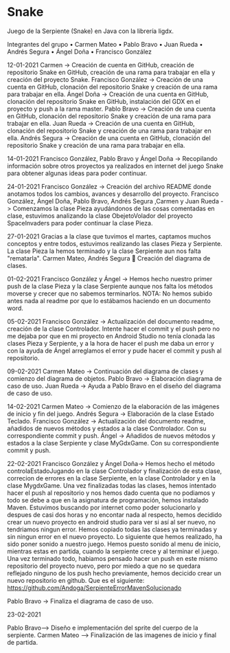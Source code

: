 # Snake

Juego de la Serpiente (Snake) en Java con la librería ligdx.

Integrantes del grupo
•	Carmen Mateo 
•	Pablo Bravo
•	Juan Rueda
•	Andrés Segura
•	Ángel Doña 
•	Francisco González

12-01-2021 
Carmen -> Creación de cuenta en GitHub, creación de repositorio Snake en GitHub, creación de una rama para trabajar en ella y creación del proyecto Snake.
Francisco González -> Creación de una cuenta en GitHub, clonación del repositorio Snake y creación de una rama para trabajar en ella. 
Ángel Doña -> Creación de una cuenta en GitHub, clonación del repositorio Snake en GitHub, instalación del GDX en el proyecto y push a la rama master. 
Pablo Bravo -> Creación de una cuenta en GitHub, clonación del repositorio Snake y creación de una rama para trabajar en ella. 
Juan Rueda -> Creación de una cuenta en GitHub, clonación del repositorio Snake y creación de una rama para trabajar en ella. 
Andrés Segura -> Creación de una cuenta en GitHub, clonación del repositorio Snake y creación de una rama para trabajar en ella.

14-01-2021 
Francisco González, Pablo Bravo y Ángel Doña -> Recopilando información sobre otros proyectos ya realizados en internet del juego Snake para obtener algunas ideas para poder continuar.

24-01-2021 
Francisco González -> Creación del archivo README donde anotamos todos los cambios, avances y desarrollo del proyecto. 
Francisco González, Ángel Doña, Pablo Bravo, Andrés Segura ,Carmen y Juan Rueda -> Comenzamos la clase Pieza ayudándonos de las cosas comentadas en clase, estuvimos analizando la clase ObejetoVolador del proyecto SpaceInvaders para poder continuar la clase Pieza.

27-01-2021 
Gracias a la clase que tuvimos el martes, captamos muchos conceptos y entre todos, estuvimos realizando las clases Pieza y Serpiente. La clase Pieza la hemos terminado y la clase Serpiente aun nos falta "rematarla". 
Carmen Mateo, Andrés Segura  Creación del diagrama de clases.

01-02-2021
Francisco González y Ángel -> Hemos hecho nuestro primer push de la clase Pieza y la clase Serpiente aunque nos falta los métodos moverse y crecer que no sabemos terminarlos.
NOTA: No hemos subido antes nada al readme por que lo estábamos haciendo en un documento word.

05-02-2021 
Francisco González -> Actualización del documento readme, creación de la clase Controlador. Intente hacer el commit y el push pero no me dejaba por que en mi proyecto en Android Studio no tenía clonada las clases Pieza y Serpiente, y a la hora de hacer el push me daba un error y con la ayuda de Ángel arreglamos el error y pude hacer el commit y push al repositorio.

09-02-2021 
Carmen Mateo -> Continuación del diagrama de clases y comienzo del diagrama de objetos.
Pablo Bravo -> Elaboración diagrama de caso de uso.
Juan Rueda -> Ayuda a Pablo Bravo en el diseño del diagrama de caso de uso.

14-02-2021 
Carmen Mateo -> Comienzo de la elaboración de las imágenes de inicio y fin del juego. 
Andrés Segura -> Elaboración de la clase Estado Teclado. 
Francisco González -> Actualización del documento readme, añadidos de nuevos métodos y estados a la clase Controlador. Con su correspondiente commit y push. 
Ángel -> Añadidos de nuevos métodos y estados a la clase Serpiente y clase MyGdxGame. Con su correspondiente commit y push.

22-02-2021 
Francisco González y Ángel Doña-> Hemos hecho el método controlaEstadoJugando en la clase Controlador y finalización de esta clase, correcion de errores en la clase Serpiente, en la clase Controlador y en la clase MygdxGame. Una vez finalizadas todas las clases, hemos intentado hacer el push al repositorio y nos hemos dado cuenta que no podiamos y todo se debe a que en la asignatura de programación, hemos instalado Maven. Estuvimos buscando por internet como poder solucionarlo y despues de casi dos horas y no encontar nada al respecto, hemos decidido crear un nuevo proyecto en android studio para ver si así al ser nuevo, no tendriamos ningun error. Hemos copiado todas las clases ya terminadas y sin ningun error en el nuevo proyecto. Lo siguiente que hemos realizado, ha sido poner sonido a nuestro juego. Hemos puesto sonido al menu de inicio, mientras estas en partida, cuando la serpiente crece y al terminar el juego. Una vez terminado todo, habiamos pensado hacer un push en este mismo repositorio del proyecto nuevo, pero por miedo a que no se quedara reflejado ninguno de los push hecho previamente, hemos decicido crear un nuevo repositorio en github. Que es el siguiente: https://github.com/Andoga/SerpienteErrorMavenSolucionado 

Pablo Bravo -> Finaliza el diagrama de caso de uso.

23-02-2021

Pablo Bravo--> Diseño e implementación del sprite del cuerpo de la serpiente.
Carmen Mateo --> Finalización de las imagenes de inicio y final de partida.






